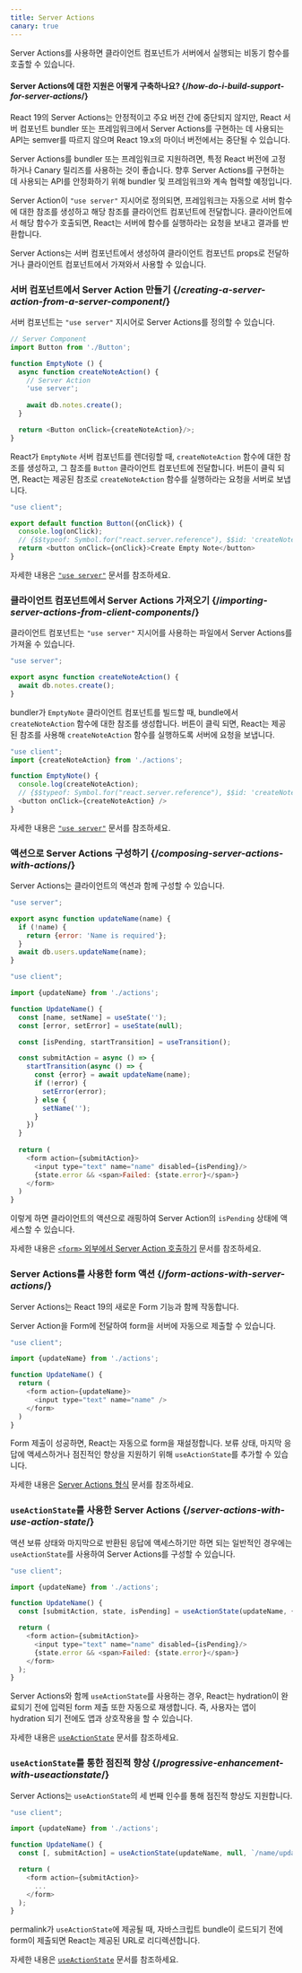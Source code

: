 ```yaml
---
title: Server Actions
canary: true
---
```


<Intro>

Server Actions를 사용하면 클라이언트 컴포넌트가 서버에서 실행되는 비동기 함수를 호출할 수 있습니다.

</Intro>

<InlineToc />

<Note>

#### Server Actions에 대한 지원은 어떻게 구축하나요? {/*how-do-i-build-support-for-server-actions*/}

React 19의 Server Actions는 안정적이고 주요 버전 간에 중단되지 않지만, React 서버 컴포넌트 bundler 또는 프레임워크에서 Server Actions를 구현하는 데 사용되는 API는 semver를 따르지 않으며 React 19.x의 마이너 버전에서는 중단될 수 있습니다.

Server Actions를 bundler 또는 프레임워크로 지원하려면, 특정 React 버전에 고정하거나 Canary 릴리즈를 사용하는 것이 좋습니다. 향후 Server Actions를 구현하는 데 사용되는 API를 안정화하기 위해 bundler 및 프레임워크와 계속 협력할 예정입니다.

</Note>

Server Action이 `"use server"` 지시어로 정의되면, 프레임워크는 자동으로 서버 함수에 대한 참조를 생성하고 해당 참조를 클라이언트 컴포넌트에 전달합니다. 클라이언트에서 해당 함수가 호출되면, React는 서버에 함수를 실행하라는 요청을 보내고 결과를 반환합니다.

Server Actions는 서버 컴포넌트에서 생성하여 클라이언트 컴포넌트 props로 전달하거나 클라이언트 컴포넌트에서 가져와서 사용할 수 있습니다.

### 서버 컴포넌트에서 Server Action 만들기 {/*creating-a-server-action-from-a-server-component*/}

서버 컴포넌트는 `"use server"` 지시어로 Server Actions를 정의할 수 있습니다.

```js [[2, 7, "'use server'"], [1, 5, "createNoteAction"], [1, 12, "createNoteAction"]]
// Server Component
import Button from './Button';

function EmptyNote () {
  async function createNoteAction() {
    // Server Action
    'use server';
    
    await db.notes.create();
  }

  return <Button onClick={createNoteAction}/>;
}
```

React가 `EmptyNote` 서버 컴포넌트를 렌더링할 때, `createNoteAction` 함수에 대한 참조를 생성하고, 그 참조를 `Button` 클라이언트 컴포넌트에 전달합니다. 버튼이 클릭 되면, React는 제공된 참조로 `createNoteAction` 함수를 실행하라는 요청을 서버로 보냅니다.

```js {5}
"use client";

export default function Button({onClick}) { 
  console.log(onClick); 
  // {$$typeof: Symbol.for("react.server.reference"), $$id: 'createNoteAction'}
  return <button onClick={onClick}>Create Empty Note</button>
}
```

자세한 내용은 [`"use server"`](/reference/rsc/use-server) 문서를 참조하세요.


### 클라이언트 컴포넌트에서 Server Actions 가져오기 {/*importing-server-actions-from-client-components*/}

클라이언트 컴포넌트는 `"use server"` 지시어를 사용하는 파일에서 Server Actions를 가져올 수 있습니다.

```js [[1, 3, "createNoteAction"]]
"use server";

export async function createNoteAction() {
  await db.notes.create();
}

```

bundler가 `EmptyNote` 클라이언트 컴포넌트를 빌드할 때, bundle에서 `createNoteAction` 함수에 대한 참조를 생성합니다. 버튼이 클릭 되면, React는 제공된 참조를 사용해 `createNoteAction` 함수를 실행하도록 서버에 요청을 보냅니다.

```js [[1, 2, "createNoteAction"], [1, 5, "createNoteAction"], [1, 7, "createNoteAction"]]
"use client";
import {createNoteAction} from './actions';

function EmptyNote() {
  console.log(createNoteAction);
  // {$$typeof: Symbol.for("react.server.reference"), $$id: 'createNoteAction'}
  <button onClick={createNoteAction} />
}
```

자세한 내용은 [`"use server"`](/reference/rsc/use-server) 문서를 참조하세요.

### 액션으로 Server Actions 구성하기 {/*composing-server-actions-with-actions*/}

Server Actions는 클라이언트의 액션과 함께 구성할 수 있습니다.

```js [[1, 3, "updateName"]]
"use server";

export async function updateName(name) {
  if (!name) {
    return {error: 'Name is required'};
  }
  await db.users.updateName(name);
}
```

```js [[1, 3, "updateName"], [1, 13, "updateName"], [2, 11, "submitAction"],  [2, 23, "submitAction"]]
"use client";

import {updateName} from './actions';

function UpdateName() {
  const [name, setName] = useState('');
  const [error, setError] = useState(null);

  const [isPending, startTransition] = useTransition();

  const submitAction = async () => {
    startTransition(async () => {
      const {error} = await updateName(name);
      if (!error) {
        setError(error);
      } else {
        setName('');
      }
    })
  }
  
  return (
    <form action={submitAction}>
      <input type="text" name="name" disabled={isPending}/>
      {state.error && <span>Failed: {state.error}</span>}
    </form>
  )
}
```

이렇게 하면 클라이언트의 액션으로 래핑하여 Server Action의 `isPending` 상태에 액세스할 수 있습니다.

자세한 내용은 [`<form>` 외부에서 Server Action 호출하기](/reference/rsc/use-server#calling-a-server-action-outside-of-form) 문서를 참조하세요.

### Server Actions를 사용한 form 액션 {/*form-actions-with-server-actions*/}

Server Actions는 React 19의 새로운 Form 기능과 함께 작동합니다.

Server Action을 Form에 전달하여 form을 서버에 자동으로 제출할 수 있습니다.


```js [[1, 3, "updateName"], [1, 7, "updateName"]]
"use client";

import {updateName} from './actions';

function UpdateName() {
  return (
    <form action={updateName}>
      <input type="text" name="name" />
    </form>
  )
}
```

Form 제출이 성공하면, React는 자동으로 form을 재설정합니다. 보류 상태, 마지막 응답에 액세스하거나 점진적인 향상을 지원하기 위해 `useActionState`를 추가할 수 있습니다.

자세한 내용은 [Server Actions 형식](/reference/rsc/use-server#server-actions-in-forms) 문서를 참조하세요.

### `useActionState`를 사용한 Server Actions {/*server-actions-with-use-action-state*/}

액션 보류 상태와 마지막으로 반환된 응답에 액세스하기만 하면 되는 일반적인 경우에는 `useActionState`를 사용하여 Server Actions를 구성할 수 있습니다.

```js [[1, 3, "updateName"], [1, 6, "updateName"], [2, 6, "submitAction"], [2, 9, "submitAction"]]
"use client";

import {updateName} from './actions';

function UpdateName() {
  const [submitAction, state, isPending] = useActionState(updateName, {error: null});

  return (
    <form action={submitAction}>
      <input type="text" name="name" disabled={isPending}/>
      {state.error && <span>Failed: {state.error}</span>}
    </form>
  );
}
```

Server Actions와 함께 `useActionState`를 사용하는 경우, React는 hydration이 완료되기 전에 입력된 form 제출 또한 자동으로 재생합니다. 즉, 사용자는 앱이 hydration 되기 전에도 앱과 상호작용을 할 수 있습니다.

자세한 내용은 [`useActionState`](/reference/react-dom/hooks/useFormState) 문서를 참조하세요.

### `useActionState`를 통한 점진적 향상 {/*progressive-enhancement-with-useactionstate*/}

Server Actions는 `useActionState`의 세 번째 인수를 통해 점진적 향상도 지원합니다.

```js [[1, 3, "updateName"], [1, 6, "updateName"], [2, 6, "/name/update"], [3, 6, "submitAction"], [3, 9, "submitAction"]]
"use client";

import {updateName} from './actions';

function UpdateName() {
  const [, submitAction] = useActionState(updateName, null, `/name/update`);

  return (
    <form action={submitAction}>
      ...
    </form>
  );
}
```

<CodeStep step={2}>permalink</CodeStep>가 `useActionState`에 제공될 때, 자바스크립트 bundle이 로드되기 전에 form이 제출되면 React는 제공된 URL로 리디렉션합니다.

자세한 내용은 [`useActionState`](/reference/react-dom/hooks/useFormState) 문서를 참조하세요.
